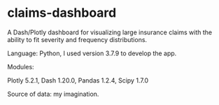 # claims-dashboard
A Dash/Plotly dashboard for visualizing large insurance claims with the ability to fit severity and frequency distributions.

Language: Python, I used version 3.7.9 to develop the app.

Modules:

Plotly 5.2.1,
Dash 1.20.0,
Pandas 1.2.4,
Scipy 1.7.0

Source of data: my imagination.
